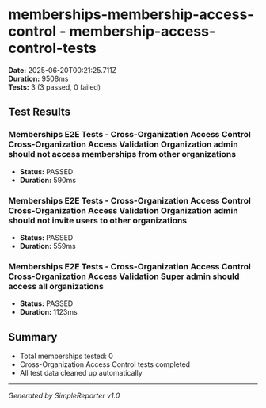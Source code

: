 # memberships-membership-access-control - membership-access-control-tests

**Date:** 2025-06-20T00:21:25.711Z  
**Duration:** 9508ms  
**Tests:** 3 (3 passed, 0 failed)

## Test Results


### Memberships E2E Tests - Cross-Organization Access Control Cross-Organization Access Validation Organization admin should not access memberships from other organizations
- **Status:** PASSED
- **Duration:** 590ms



### Memberships E2E Tests - Cross-Organization Access Control Cross-Organization Access Validation Organization admin should not invite users to other organizations
- **Status:** PASSED
- **Duration:** 559ms



### Memberships E2E Tests - Cross-Organization Access Control Cross-Organization Access Validation Super admin should access all organizations
- **Status:** PASSED
- **Duration:** 1123ms



## Summary

- Total memberships tested: 0
- Cross-Organization Access Control tests completed
- All test data cleaned up automatically

---
*Generated by SimpleReporter v1.0*
